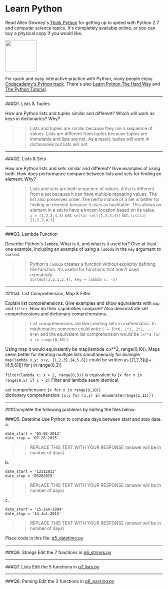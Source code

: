 # Learn Python

Read Allen Downey's [Think Python](http://www.greenteapress.com/thinkpython/) for getting up to speed with Python 2.7 and computer science topics. It's completely available online, or you can buy a physical copy if you would like.

<a href="http://www.greenteapress.com/thinkpython/"><img src="img/think_python.png" style="width: 100px;" target="_blank"></a>

For quick and easy interactive practice with Python, many people enjoy [Codecademy's Python track](http://www.codecademy.com/en/tracks/python). There's also [Learn Python The Hard Way](http://learnpythonthehardway.org/book/) and [The Python Tutorial](https://docs.python.org/2/tutorial/).

---

###Q1. Lists &amp; Tuples

How are Python lists and tuples similar and different? Which will work as keys in dictionaries? Why?

>> Lists and tuples are similar because they are a sequence of values.  Lists are different from tuples because tuples are immutable and lists are not.  As a result, tuples will work in dictionaries but lists will not.

---

###Q2. Lists &amp; Sets

How are Python lists and sets similar and different? Give examples of using both. How does performance compare between lists and sets for finding an element. Why?

>> Lists and sets are both sequence of values.  A list is different from a set because it can have multiple repeating values.  The list also preserves order.  The performance of a set is better for finding an element because it uses as hashtable.  This allows an element in a set to have a known location based on its value.<br/>
`a = [1,2,3,4,3]`
set: `set(a)
set([1,2,3,4])`
list: `list(a)
[1,2,3,4,3]`

---

###Q3. Lambda Function

Describe Python's `lambda`. What is it, and what is it used for? Give at least one example, including an example of using a `lambda` in the `key` argument to `sorted`.

>> Python's `lambda` creates a function without explicitly defining the function.  It's useful for functions that aren't used repeatedly.  <br/> `sorted([3,5,1,2,4], key = lambda x: -x)`

---

###Q4. List Comprehension, Map &amp; Filter

Explain list comprehensions. Give examples and show equivalents with `map` and `filter`. How do their capabilities compare? Also demonstrate set comprehensions and dictionary comprehensions.

>> List comprehensions are like creating sets in mathematics.  In mathematics someone could write `S = {0*0, 1*1, 2*2, ... 9*9}` and the equivalent list comprehension would be `[x**2 for x in range(0,10)]`. <br/>

Using map it would equivalently be map(lambda x:x**2, range(0,10)).  Maps seem better for iterating multiple lists simultaneously for example `map(lambda x,y: x+y, [1,2,3],[4,5,6])` could be written as [[1,2,3][j]+[4,5,6][j] for j in range(0,3)] <br/>

`filter(lambda x: x > 2, range(0,5))` is equivalent to `[x for x in range(0,5) if x > 2]`  Filter and lambda seem identical.<br/>

set comprehension: `{x for x in range(0,10)}`<br/>
dictionary comprehension: `{x:y for (x,y) in enumerate(range(1,11))}`



---

###Complete the following problems by editing the files below:

###Q5. Datetime
Use Python to compute days between start and stop date.   
a.  

```
date_start = '01-02-2013'    
date_stop = '07-28-2015'
```

>> REPLACE THIS TEXT WITH YOUR RESPONSE (answer will be in number of days)

b.  
```
date_start = '12312013'  
date_stop = '05282015'  
```

>> REPLACE THIS TEXT WITH YOUR RESPONSE (answer will be in number of days)

c.  
```
date_start = '15-Jan-1994'      
date_stop = '14-Jul-2015'  
```

>> REPLACE THIS TEXT WITH YOUR RESPONSE  (answer will be in number of days)

Place code in this file: [q5_datetime.py](python/q5_datetime.py)

---

###Q6. Strings
Edit the 7 functions in [q6_strings.py](python/q6_strings.py)

---

###Q7. Lists
Edit the 5 functions in [q7_lists.py](python/q7_lists.py)

---

###Q8. Parsing
Edit the 3 functions in [q8_parsing.py](python/q8_parsing.py)
